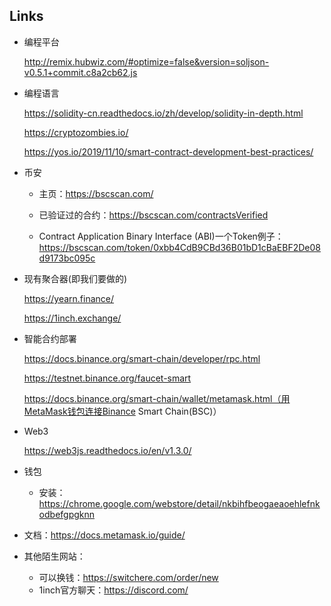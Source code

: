 ## Links

- 编程平台

  http://remix.hubwiz.com/#optimize=false&version=soljson-v0.5.1+commit.c8a2cb62.js

- 编程语言

  https://solidity-cn.readthedocs.io/zh/develop/solidity-in-depth.html

  https://cryptozombies.io/

  https://yos.io/2019/11/10/smart-contract-development-best-practices/

- 币安

  * 主页：https://bscscan.com/

  * 已验证过的合约：https://bscscan.com/contractsVerified

  * Contract Application Binary Interface (ABI)一个Token例子：https://bscscan.com/token/0xbb4CdB9CBd36B01bD1cBaEBF2De08d9173bc095c 

- 现有聚合器(即我们要做的)

  https://yearn.finance/

  https://1inch.exchange/

- 智能合约部署

  https://docs.binance.org/smart-chain/developer/rpc.html

  https://testnet.binance.org/faucet-smart

  https://docs.binance.org/smart-chain/wallet/metamask.html（用MetaMask钱包连接Binance Smart Chain(BSC)）

- Web3

  https://web3js.readthedocs.io/en/v1.3.0/
  
- 钱包

  * 安装：https://chrome.google.com/webstore/detail/nkbihfbeogaeaoehlefnkodbefgpgknn
* 文档：https://docs.metamask.io/guide/
  
- 其他陌生网站：

  * 可以换钱：https://switchere.com/order/new
  * 1inch官方聊天：https://discord.com/